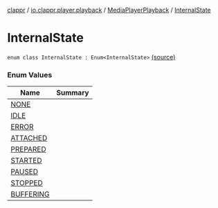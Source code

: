 [clappr](../../../index.md) / [io.clappr.player.playback](../../index.md) / [MediaPlayerPlayback](../index.md) / [InternalState](.)

# InternalState

`enum class InternalState : Enum<InternalState>` [(source)](https://github.com/clappr/clappr-android/tree/dev/clappr/src/main/kotlin/io/clappr/player/playback/MediaPlayerPlayback.kt#L25)

### Enum Values

| Name | Summary |
|---|---|
| [NONE](-n-o-n-e.md) |  |
| [IDLE](-i-d-l-e.md) |  |
| [ERROR](-e-r-r-o-r.md) |  |
| [ATTACHED](-a-t-t-a-c-h-e-d.md) |  |
| [PREPARED](-p-r-e-p-a-r-e-d.md) |  |
| [STARTED](-s-t-a-r-t-e-d.md) |  |
| [PAUSED](-p-a-u-s-e-d.md) |  |
| [STOPPED](-s-t-o-p-p-e-d.md) |  |
| [BUFFERING](-b-u-f-f-e-r-i-n-g.md) |  |

